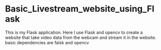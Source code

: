 # Basic_Livestream_website_using_Flask
This is my Flask application. Here I use Flask and opencv to create a website that take video data from the webcam and stream it in the website.
basic dependencies are falsk and opencv
